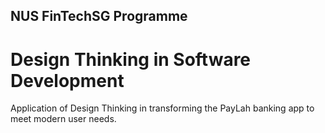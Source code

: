 ## NUS FinTechSG Programme

# Design Thinking in Software Development

Application of Design Thinking in transforming the PayLah banking app to meet modern user needs.
